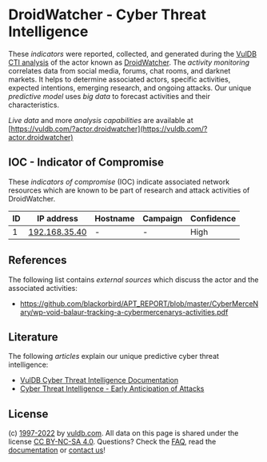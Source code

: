 # DroidWatcher - Cyber Threat Intelligence

These _indicators_ were reported, collected, and generated during the [VulDB CTI analysis](https://vuldb.com/?kb.cti) of the actor known as [DroidWatcher](https://vuldb.com/?actor.droidwatcher). The _activity monitoring_ correlates data from social media, forums, chat rooms, and darknet markets. It helps to determine associated actors, specific activities, expected intentions, emerging research, and ongoing attacks. Our unique _predictive model_ uses _big data_ to forecast activities and their characteristics.

_Live data_ and more _analysis capabilities_ are available at [https://vuldb.com/?actor.droidwatcher](https://vuldb.com/?actor.droidwatcher)

## IOC - Indicator of Compromise

These _indicators of compromise_ (IOC) indicate associated network resources which are known to be part of research and attack activities of DroidWatcher.

ID | IP address | Hostname | Campaign | Confidence
-- | ---------- | -------- | -------- | ----------
1 | [192.168.35.40](https://vuldb.com/?ip.192.168.35.40) | - | - | High

## References

The following list contains _external sources_ which discuss the actor and the associated activities:

* https://github.com/blackorbird/APT_REPORT/blob/master/CyberMerceNary/wp-void-balaur-tracking-a-cybermercenarys-activities.pdf

## Literature

The following _articles_ explain our unique predictive cyber threat intelligence:

* [VulDB Cyber Threat Intelligence Documentation](https://vuldb.com/?kb.cti)
* [Cyber Threat Intelligence - Early Anticipation of Attacks](https://www.scip.ch/en/?labs.20201022)

## License

(c) [1997-2022](https://vuldb.com/?kb.changelog) by [vuldb.com](https://vuldb.com/?kb.about). All data on this page is shared under the license [CC BY-NC-SA 4.0](https://creativecommons.org/licenses/by-nc-sa/4.0/). Questions? Check the [FAQ](https://vuldb.com/?kb.faq), read the [documentation](https://vuldb.com/?kb) or [contact us](https://vuldb.com/?contact)!

